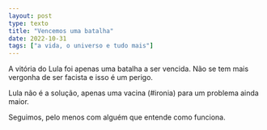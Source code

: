 ```yaml
---
layout: post
type: texto
title: "Vencemos uma batalha"
date: 2022-10-31
tags: ["a vida, o universo e tudo mais"]
---
```

A vitória do Lula foi apenas uma batalha a ser vencida. Não se tem mais vergonha de ser facista e isso é um perigo.  

Lula não é a solução, apenas uma vacina (#ironia) para um problema ainda maior.  

Seguimos, pelo menos com alguém que entende como funciona.
